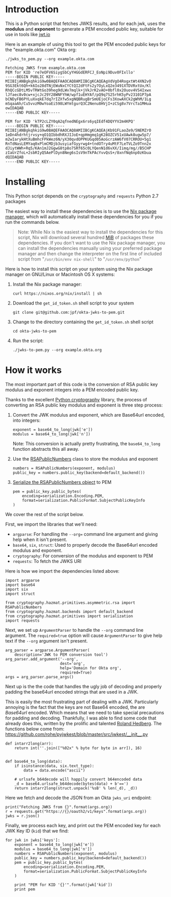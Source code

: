 # Introduction

This is a Python script that fetches JWKS results, and for
each jwk, uses the **modulus** and **exponent** to generate a PEM encoded
public key, suitable for use in tools like [jwt.io](https://jwt.io)

Here is an example of using this tool to get the PEM encoded public
keys for the "example.okta.com" Okta org:

    ./jwks_to_pem.py --org example.okta.com

    Fetching JWKS from example.okta.com
    PEM for KID 're7eOFV6SiygSbCyYHGGdERFCJ_EoNpi9Duv0FIxllo'
    -----BEGIN PUBLIC KEY-----
    MIIBIjANBgkqhkiG9w0BAQEFAAOCAQ8AMIIBCgKCAQEAgVdVgO4RogxtWt4XN2vO
    9SG3Ekt6Qh+k6Io28dTNjEWuNxCYCtQI2dFtFs2y7OyLxQ2e3491XTDVRxtUx/Kl
    RhQCcGDtLM5vTRWtGo39heg9dLWv7mqlk+jVkJrK2vAO+0bfl0x2Ouov4VS4Ixwx
    lJfaec8v0cw+xjcJc29Y28WNFYhW/wpf1uEHYAf/pQ9q7S25rhK5yPv23101P7pA
    bCNDyFB6PYLuXxqkE7dq7rIZXfw5xgNQBRugBrSmUEjoCFs3XowAXCk2gWhM/1Lg
    mSqaaAh/Cu5vvzM0wYoaEi598LWYmtgurQ3C2Nenu8HVjI+zCSg8v7VrcTa1MHua
    owIDAQAB
    -----END PUBLIC KEY-----
    
    PEM for KID 'kTP2cLZY0qA2qfnedNEgx6rs6yqIEdf4DQYYV2m4KPQ'
    -----BEGIN PUBLIC KEY-----
    MIIBIjANBgkqhkiG9w0BAQEFAAOCAQ8AMIIBCgKCAQEAjKb91FLaoZe9/5NEMZrO
    1eDn4hdrhtjrvsy+qO1QIbbdhRXJIJoE+qpHmgmq1gK28OZCV51xUAwk8ugw5p7/
    m2wIarykHtXuBmhcFPkWez6N/yX30qvdOPPKUGqd05AoGcrzAW6fV07CRROU+5g1
    RnTdNasLEMYaq0xPlmCMDjb3usyiafGyyrwg4+tndOTry4uMtF7LeTVLZo9Tnn2x
    dJiytWWh+Rq5/KAn1mJ2GgwG8tp8o7SRf65c0LYQenN1d6vXX/Iimq/mg//B5CHP
    zIaUrZfoL+2sbRIyQ5AePlDyn8Neg6sIsV9nTkPAcYvvQsS+/8xnfNq6np0zKbua
    dQIDAQAB
    -----END PUBLIC KEY-----

# Installing

This Python script depends on the `cryptography` and `requests` Python
2.7 packages

The easiest way to install these dependencies is to use the [Nix
package manager](https://nixos.org/nix/), which will automatically install these dependencies
for you if you run the commands below.

> Note: While Nix is the easiest way to install the dependencies for
> this script, Nix will download several hundred [MiB](https://en.wikipedia.org/wiki/Mebibyte) of packages these
> dependencies. If you don't want to use the Nix package manager, you
> can install the dependencies manually using your preferred package
> manager and then change the interpreter on the first line of
> included script from "`/usr/bin/env nix-shell`" to "`/usr/env/python`"

Here is how to install this script on your system using the Nix
package manager on GNU/Linux or Macintosh OS X systems:

1.  Install the Nix package manager:
    
        curl https://nixos.org/nix/install | sh
2.  Download the `get_id_token.sh` shell script to your system
    
        git clone git@github.com:jpf/okta-jwks-to-pem.git
3.  Change to the directory containing the `get_id_token.sh` shell
    script
    
        cd okta-jwks-to-pem
4.  Run the script:
    
        ./jwks-to-pem.py --org example.okta.org

# How it works

The most important part of this code is the conversion of RSA public
key modulus and exponent integers into a PEM encoded public key.

Thanks to the excellent [Python cryptography](https://cryptography.io/en/latest/) library, the process of
converting an RSA public key modulus and exponent is three step
process:

1.  Convert the JWK modulus and exponent, which are Base64url
    encoded, into integers:
    
        exponent = base64_to_long(jwk['e'])
        modulus = base64_to_long(jwk['n'])
    
    Note: This conversion is actually pretty frustrating, the
    `base64_to_long` function abstracts this all away.
2.  Use the [RSAPublicNumbers](https://cryptography.io/en/latest/hazmat/primitives/asymmetric/rsa/#cryptography.hazmat.primitives.asymmetric.rsa.RSAPublicNumbers) class to store the modulus and exponent
    
        numbers = RSAPublicNumbers(exponent, modulus)
        public_key = numbers.public_key(backend=default_backend())
3.  [Serialize the RSAPublicNumbers object](https://cryptography.io/en/latest/hazmat/primitives/asymmetric/serialization/) to PEM
    
        pem = public_key.public_bytes(
            encoding=serialization.Encoding.PEM,
            format=serialization.PublicFormat.SubjectPublicKeyInfo
        )

We cover the rest of the script below.

First, we import the libraries that we'll need:

-   `argparse`: For handling the `--org=` command line argument and giving
    help when it isn't present.
-   `base64`, `six`, `struct`: Used to properly decode the Base64url encoded modulus
    and exponent.
-   `cryptography`: For conversion of the modulus and exponent to PEM
-   `requests`: To fetch the JWKS URI

Here is how we import the dependencies listed above:

    import argparse
    import base64
    import six
    import struct
    
    from cryptography.hazmat.primitives.asymmetric.rsa import RSAPublicNumbers
    from cryptography.hazmat.backends import default_backend
    from cryptography.hazmat.primitives import serialization
    import requests

Next, we set up `ArgumentParser` to handle the `--org` command line
argument. The `required=true` option will cause `ArgumentParser` to give
help text if the `--org` argument isn't present.

    arg_parser = argparse.ArgumentParser(
        description='JWK to PEM conversion tool')
    arg_parser.add_argument('--org',
                            dest='org',
                            help='Domain for Okta org',
                            required=True)
    args = arg_parser.parse_args()

Next up is the the code that handles the ugly job of decoding and properly padding
the base64url encoded strings that are used in a JWK. 

This is easily the most frustrating part of dealing with a
JWK. Particularly annoying is the fact that the keys are not Base64
encoded, the are *Base64url* encoded. Which means that we need to take
special precautions for padding and decoding. Thankfully, I was able
to find some code that already does this, written by the prolific
and talented [Roland Hedberg](https://github.com/rohe). The functions below come from:
<https://github.com/rohe/pyjwkest/blob/master/src/jwkest/__init__.py>

    def intarr2long(arr):
        return int(''.join(["%02x" % byte for byte in arr]), 16)
    
    
    def base64_to_long(data):
        if isinstance(data, six.text_type):
            data = data.encode("ascii")
    
        # urlsafe_b64decode will happily convert b64encoded data
        _d = base64.urlsafe_b64decode(bytes(data) + b'==')
        return intarr2long(struct.unpack('%sB' % len(_d), _d))

Here we fetch and decode the JSON from an Okta `jwks_uri` endpoint:

    print("Fetching JWKS from {}".format(args.org))
    r = requests.get("https://{}/oauth2/v1/keys".format(args.org))
    jwks = r.json()

Finally, we process each key, and print out the PEM encoded key for
each JWK Key ID (`kid`) that we find:

    for jwk in jwks['keys']:
        exponent = base64_to_long(jwk['e'])
        modulus = base64_to_long(jwk['n'])
        numbers = RSAPublicNumbers(exponent, modulus)
        public_key = numbers.public_key(backend=default_backend())
        pem = public_key.public_bytes(
            encoding=serialization.Encoding.PEM,
            format=serialization.PublicFormat.SubjectPublicKeyInfo
        )
    
        print "PEM for KID '{}'".format(jwk['kid'])
        print pem